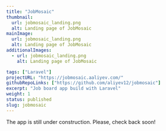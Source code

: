 ```yaml
---
title: "JobMosaic"
thumbnail:
  url: jobmosaic_landing.png
  alt: Landing page of JobMosaic
mainImage:
  url: jobmosaic_landing.png
  alt: Landing page of JobMosaic
additionalImages:
  - url: jobmosaic_landing.png
    alt: Landing page of JobMosaic

tags: ["Laravel"]
projectURL: "https://jobmosaic.aaliyev.com/"
githubRepoLinks: ["https://github.com/aliyev12/jobmosaic"]
excerpt: "Job board app build with Laravel"
weight: 1
status: published
slug: jobmosaic
---
```


The app is still under construction. Please, check back soon!
